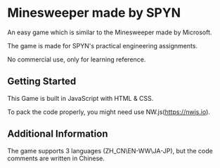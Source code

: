 # Minesweeper made by SPYN

An easy game which is similar to the Minesweeper made by Microsoft.

The game is made for SPYN's practical engineering assignments.

No commercial use, only for learning reference.



## Getting Started

This Game is built in JavaScript with HTML & CSS.

To pack the code properly, you might need use NW.js(https://nwjs.io).



## Additional Information

The game supports 3 languages (ZH_CN\EN-WW\JA-JP), but the code comments are written in Chinese.